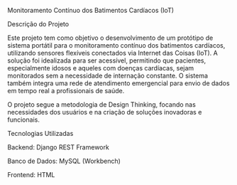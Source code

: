 Monitoramento Contínuo dos Batimentos Cardíacos (IoT)

Descrição do Projeto

Este projeto tem como objetivo o desenvolvimento de um protótipo de sistema portátil para o monitoramento contínuo dos batimentos cardíacos, utilizando sensores flexíveis conectados via Internet das Coisas (IoT). A solução foi idealizada para ser acessível, permitindo que pacientes, especialmente idosos e aqueles com doenças cardíacas, sejam monitorados sem a necessidade de internação constante. O sistema também integra uma rede de atendimento emergencial para envio de dados em tempo real a profissionais de saúde.

O projeto segue a metodologia de Design Thinking, focando nas necessidades dos usuários e na criação de soluções inovadoras e funcionais.

Tecnologias Utilizadas

Backend: Django REST Framework

Banco de Dados: MySQL (Workbench)

Frontend: HTML
